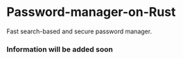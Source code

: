 # Password-manager-on-Rust
Fast search-based and secure password manager. 
### Information will be added soon
